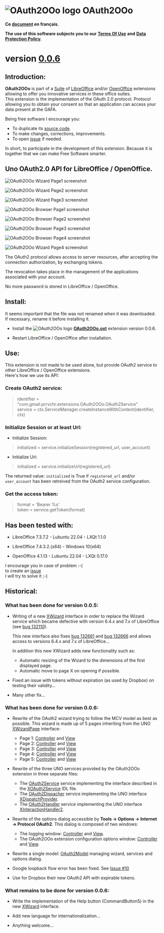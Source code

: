 # ![OAuth2OOo logo][1] OAuth2OOo

**Ce [document][2] en français.**

**The use of this software subjects you to our** [**Terms Of Use**][3] **and** [**Data Protection Policy**][4].

# version [0.0.6][5]

## Introduction:

**OAuth2OOo** is part of a [Suite][6] of [LibreOffice][7] and/or [OpenOffice][8] extensions allowing to offer you innovative services in these office suites.  
This extension is the implementation of the OAuth 2.0 protocol. Protocol allowing you to obtain your consent so that an application can access your data present at the GAFA.

Being free software I encourage you:
- To duplicate its [source code][9].
- To make changes, corrections, improvements.
- To open [issue][10] if needed.

In short, to participate in the development of this extension.
Because it is together that we can make Free Software smarter.

## Uno OAuth2.0 API for LibreOffice / OpenOffice.

![OAuth2OOo Wizard Page1 screenshot][11]

![OAuth2OOo Wizard Page2 screenshot][12]

![OAuth2OOo Wizard Page3 screenshot][13]

![OAuth2OOo Browser Page1 screenshot][14]

![OAuth2OOo Browser Page2 screenshot][15]

![OAuth2OOo Browser Page3 screenshot][16]

![OAuth2OOo Browser Page4 screenshot][17]

![OAuth2OOo Wizard Page4 screenshot][18]

The OAuth2 protocol allows access to server resources, after accepting the connection authorization, by exchanging tokens.

The revocation takes place in the management of the applications associated with your account.

No more password is stored in LibreOffice / OpenOffice.

## Install:

It seems important that the file was not renamed when it was downloaded.
If necessary, rename it before installing it.

- Install the ![OAuth2OOo logo][1] **[OAuth2OOo.oxt][19]** extension version 0.0.6.

- Restart LibreOffice / OpenOffice after installation.

## Use:

This extension is not made to be used alone, but provide OAuth2 service to other LibreOffice / OpenOffice extensions.  
Here's how we use its API:

### Create OAuth2 service:

> identifier = "com.gmail.prrvchr.extensions.OAuth2OOo.OAuth2Service"  
> service = ctx.ServiceManager.createInstanceWithContext(identifier, ctx)

### Initialize Session or at least Url:

- Initialize Session: 

> initialized = service.initializeSession(registered_url, user_account)

- Initialize Url:

> initialized = service.initializeUrl(registered_url)

The returned value: `initialized` is True if `registered_url` and/or `user_account` has been retreived from the OAuth2 service configuration.

### Get the access token:

> format = 'Bearer %s'  
> token = service.getToken(format)

## Has been tested with:

* LibreOffice 7.3.7.2 - Lubuntu 22.04 - LXQt 1.1.0

* LibreOffice 7.4.3.2.(x64) - Windows 10(x64)

* OpenOffice 4.1.13 - Lubuntu 22.04 - LXQt 0.17.0

I encourage you in case of problem :-(  
to create an [issue][10]  
I will try to solve it ;-)

## Historical:

### What has been done for version 0.0.5:

- Writing of a new [XWizard][20] interface in order to replace the Wizard service which became defective with version 6.4.x and 7.x of LibreOffice (see [bug 132110][21]).

    This new interface also fixes [bug 132661][22] and [bug 132666][23] and allows access to versions 6.4.x and 7.x of LibreOffice...

    In addition this new XWizard adds new functionality such as:

    - Automatic resizing of the Wizard to the dimensions of the first displayed page.
    - Automatic move to page X on opening if possible.

- Fixed an issue with tokens without expiration (as used by Dropbox) on testing their validity...

- Many other fix...

### What has been done for version 0.0.6:

- Rewrite of the OAuth2 wizard trying to follow the MCV model as best as possible. This wizard is made up of 5 pages inheriting from the UNO [XWizardPage][24] interface:

    - Page 1: [Controller][25] and [View][26]
    - Page 2: [Controller][27] and [View][28]
    - Page 3: [Controller][29] and [View][30]
    - Page 4: [Controller][31] and [View][32]
    - Page 5: [Controller][33] and [View][34]

- Rewrite of the three UNO services provided by the OAuth2OOo extension in three separate files:

    - The [OAuth2Service][35] service implementing the interface described in the [XOAuth2Service][36] IDL file.
    - The [OAuth2Dispacher][37] service implementing the UNO interface [XDispatchProvider][38].
    - The [OAuth2Handler][39] service implementing the UNO interface [XInteractionHandler2][40].

- Rewrite of the options dialog accessible by **Tools -> Options -> Internet -> Protocol OAuth2**. This dialog is composed of two windows:

    - The logging window: [Controller][41] and [View][42].
    - The OAuth2OOo extension configuration options window: [Controller][43] and [View][44].

- Rewrite a single model: [OAuth2Model][45] managing wizard, services and options dialog.

- Google loopback flow error has been fixed. See [Issue #10][46]

- Use for Dropbox their new OAuth2 API with expirable tokens.

### What remains to be done for version 0.0.6:

- Write the implementation of the Help button (CommandButton5) in the new [XWizard][20] interface.

- Add new language for internationalization...

- Anything welcome...

[1]: <https://prrvchr.github.io/OAuth2OOo/img/OAuth2OOo.png>
[2]: <https://prrvchr.github.io/OAuth2OOo/README_fr>
[3]: <https://prrvchr.github.io/OAuth2OOo/source/OAuth2OOo/registration/TermsOfUse_en>
[4]: <https://prrvchr.github.io/OAuth2OOo/source/OAuth2OOo/registration/PrivacyPolicy_en>
[5]: <https://prrvchr.github.io/OAuth2OOo#historical>
[6]: <https://prrvchr.github.io>
[7]: <https://www.libreoffice.org/download/download/>
[8]: <https://www.openoffice.org/download/index.html>
[9]: <https://github.com/prrvchr/OAuth2OOo>
[10]: <https://github.com/prrvchr/OAuth2OOo/issues/new>
[11]: <https://prrvchr.github.io/OAuth2OOo/img/OAuth2Wizard1.png>
[12]: <https://prrvchr.github.io/OAuth2OOo/img/OAuth2Wizard2.png>
[13]: <https://prrvchr.github.io/OAuth2OOo/img/OAuth2Wizard3.png>
[14]: <https://prrvchr.github.io/OAuth2OOo/img/OAuth2Wizard4.png>
[15]: <https://prrvchr.github.io/OAuth2OOo/img/OAuth2Wizard5.png>
[16]: <https://prrvchr.github.io/OAuth2OOo/img/OAuth2Wizard6.png>
[17]: <https://prrvchr.github.io/OAuth2OOo/img/OAuth2Wizard7.png>
[18]: <https://prrvchr.github.io/OAuth2OOo/img/OAuth2Wizard8.png>
[19]: <https://github.com/prrvchr/OAuth2OOo/raw/master/OAuth2OOo.oxt>
[20]: <https://github.com/prrvchr/OAuth2OOo/blob/master/uno/lib/uno/wizard/wizard.py>
[21]: <https://bugs.documentfoundation.org/show_bug.cgi?id=132110>
[22]: <https://bugs.documentfoundation.org/show_bug.cgi?id=132661>
[23]: <https://bugs.documentfoundation.org/show_bug.cgi?id=132666>
[24]: <https://www.openoffice.org/api/docs/common/ref/com/sun/star/ui/dialogs/XWizardPage.html>
[25]: <https://github.com/prrvchr/OAuth2OOo/blob/master/source/OAuth2OOo/pythonpath/oauth2/wizard/page1/oauth2manager.py>
[26]: <https://github.com/prrvchr/OAuth2OOo/blob/master/source/OAuth2OOo/pythonpath/oauth2/wizard/page1/oauth2view.py>
[27]: <https://github.com/prrvchr/OAuth2OOo/blob/master/source/OAuth2OOo/pythonpath/oauth2/wizard/page2/oauth2manager.py>
[28]: <https://github.com/prrvchr/OAuth2OOo/blob/master/source/OAuth2OOo/pythonpath/oauth2/wizard/page2/oauth2view.py>
[29]: <https://github.com/prrvchr/OAuth2OOo/blob/master/source/OAuth2OOo/pythonpath/oauth2/wizard/page3/oauth2manager.py>
[30]: <https://github.com/prrvchr/OAuth2OOo/blob/master/source/OAuth2OOo/pythonpath/oauth2/wizard/page3/oauth2view.py>
[31]: <https://github.com/prrvchr/OAuth2OOo/blob/master/source/OAuth2OOo/pythonpath/oauth2/wizard/page4/oauth2manager.py>
[32]: <https://github.com/prrvchr/OAuth2OOo/blob/master/source/OAuth2OOo/pythonpath/oauth2/wizard/page4/oauth2view.py>
[33]: <https://github.com/prrvchr/OAuth2OOo/blob/master/source/OAuth2OOo/pythonpath/oauth2/wizard/page5/oauth2manager.py>
[34]: <https://github.com/prrvchr/OAuth2OOo/blob/master/source/OAuth2OOo/pythonpath/oauth2/wizard/page5/oauth2view.py>
[35]: <https://github.com/prrvchr/OAuth2OOo/blob/master/source/OAuth2OOo/OAuth2Service.py>
[36]: <https://github.com/prrvchr/OAuth2OOo/blob/master/uno/rdb/idl/com/sun/star/auth/XOAuth2Service.idl>
[37]: <https://github.com/prrvchr/OAuth2OOo/blob/master/source/OAuth2OOo/OAuth2Dispatcher.py>
[38]: <https://www.openoffice.org/api/docs/common/ref/com/sun/star/frame/XDispatchProvider.html>
[39]: <https://github.com/prrvchr/OAuth2OOo/blob/master/source/OAuth2OOo/OAuth2Handler.py>
[40]: <https://www.openoffice.org/api/docs/common/ref/com/sun/star/task/XInteractionHandler2.html>
[41]: <https://github.com/prrvchr/OAuth2OOo/blob/master/uno/lib/uno/logger/logmanager.py>
[42]: <https://github.com/prrvchr/OAuth2OOo/blob/master/uno/lib/uno/logger/logview.py>
[43]: <https://github.com/prrvchr/OAuth2OOo/blob/master/source/OAuth2OOo/pythonpath/oauth2/options/optionsmanager.py>
[44]: <https://github.com/prrvchr/OAuth2OOo/blob/master/source/OAuth2OOo/pythonpath/oauth2/options/optionsview.py>
[45]: <https://github.com/prrvchr/OAuth2OOo/blob/master/source/OAuth2OOo/pythonpath/oauth2/oauth2model.py>
[46]: <https://github.com/prrvchr/OAuth2OOo/issues/10>
